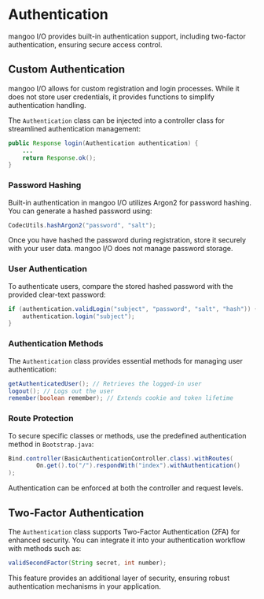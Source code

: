 # Authentication

mangoo I/O provides built-in authentication support, including two-factor authentication, ensuring secure access control.

## Custom Authentication

mangoo I/O allows for custom registration and login processes. While it does not store user credentials, it provides functions to simplify authentication handling.

The `Authentication` class can be injected into a controller class for streamlined authentication management:

```java
public Response login(Authentication authentication) {
    ...
    return Response.ok();
}
```

### Password Hashing

Built-in authentication in mangoo I/O utilizes Argon2 for password hashing. You can generate a hashed password using:

```java
CodecUtils.hashArgon2("password", "salt");
```

Once you have hashed the password during registration, store it securely with your user data. mangoo I/O does not manage password storage.

### User Authentication

To authenticate users, compare the stored hashed password with the provided clear-text password:

```java
if (authentication.validLogin("subject", "password", "salt", "hash")) {
    authentication.login("subject");
}
```

### Authentication Methods

The `Authentication` class provides essential methods for managing user authentication:

```java
getAuthenticatedUser(); // Retrieves the logged-in user
logout(); // Logs out the user
remember(boolean remember); // Extends cookie and token lifetime
```

### Route Protection

To secure specific classes or methods, use the predefined authentication method in `Bootstrap.java`:

```java
Bind.controller(BasicAuthenticationController.class).withRoutes(
        On.get().to("/").respondWith("index").withAuthentication()
);
```

Authentication can be enforced at both the controller and request levels.

## Two-Factor Authentication

The `Authentication` class supports Two-Factor Authentication (2FA) for enhanced security. You can integrate it into your authentication workflow with methods such as:

```java
validSecondFactor(String secret, int number);
```

This feature provides an additional layer of security, ensuring robust authentication mechanisms in your application.
